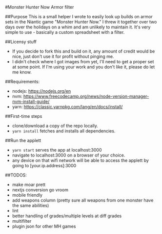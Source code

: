 #Monster Hunter Now Armor filter

##Purpose
This is a small helper I wrote to easily look up builds on armor sets in the Niantic game "Monster Hunter Now."
I threw it together over two days over the holidays on a whim and am unlikely to maintain it.
It's very simple to use - basically a custom spreadsheet with a filter.

##Licensy stuff
- If you decide to fork this and build on it, any amount of credit would be nice, just don't use it for profit without pinging me.
- I didn't check where I got images from yet, I'll need to get a proper set at some point. If I'm using your work and you don't like it, please do let me know.

##Requirements:
- nodejs: https://nodejs.org/en
- nvm: https://www.freecodecamp.org/news/node-version-manager-nvm-install-guide/
- yarn: https://classic.yarnpkg.com/lang/en/docs/install/

##First-time steps
- clone/download a copy of the repo locally.
- ```yarn install``` fetches and installs all dependencies.

##Run the applett
- ```yarn start``` serves the app at localhost:3000
- navigate to localhost:3000 on a browser of your choice. 
- any device on that wifi network will be able to access the applett by going to [your.ip.address]:3000

##TODOS:
- make moar prett
- nextjs conversion go vroom
- mobile friendly
- add weapons column (pretty sure all weapons from one monster have the same abilities)
- lint
- better handling of grades/multiple levels at diff grades
- multifilter
- plugin json for other MH games